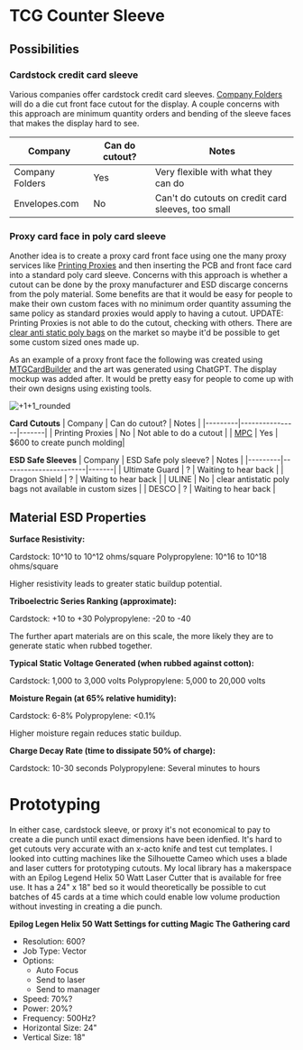# TCG Counter Sleeve

## Possibilities

### Cardstock credit card sleeve

Various companies offer cardstock credit card sleeves. [Company Folders](https://www.companyfolders.com/) will do a die cut front face cutout for the display. 
A couple concerns with this approach are minimum quantity orders and bending of the sleeve faces that makes the display hard to see.

| Company | Can do cutout? | Notes |
|---------|----------------|-------|
| Company Folders | Yes | Very flexible with what they can do |
| Envelopes.com | No | Can't do cutouts on credit card sleeves, too small |

### Proxy card face in poly card sleeve

Another idea is to create a proxy card front face using one the many proxy services like [Printing Proxies](https://www.printingproxies.com) and then inserting 
the PCB and front face card into a standard poly card sleeve. Concerns with this approach is whether a cutout can be done by the proxy manufacturer and ESD discarge
concerns from the poly material. Some benefits are that it would be easy for people to make their own custom faces with no minimum order quantity assuming the same
policy as standard proxies would apply to having a cutout. UPDATE: Printing Proxies is not able to do the cutout, checking with others. There are 
[clear anti static poly bags](https://www.uline.com/BL_5203/Clear-Anti-Static-Poly-Bags) on the market so maybe it'd be possible to get some custom sized ones made up.


As an example of a proxy front face the following was created using [MTGCardBuilder](https://mtgcardbuilder.com/) and the art was generated using ChatGPT. The display mockup
was added after. It would be pretty easy for people to come up with their own designs using existing tools.

![+1+1_rounded](https://github.com/groundst8/tcg-counter-sleeve/assets/53413353/12846dd9-93c2-47ca-89ea-e2f1ec02ccf3)


**Card Cutouts**
| Company | Can do cutout? | Notes |
|---------|----------------|-------|
| Printing Proxies | No | Not able to do a cutout |
| [MPC](https://www.makeplayingcards.com) | Yes | $600 to create punch molding|

**ESD Safe Sleeves**
| Company | ESD Safe poly sleeve? | Notes |
|---------|-----------------------|-------|
| Ultimate Guard | ? | Waiting to hear back |
| Dragon Shield | ? | Waiting to hear back |
| ULINE | No | clear antistatic poly bags not available in custom sizes |
| DESCO | ? | Waiting to hear back |

## Material ESD Properties

**Surface Resistivity:**

Cardstock: 10^10 to 10^12 ohms/square
Polypropylene: 10^16 to 10^18 ohms/square

Higher resistivity leads to greater static buildup potential.

**Triboelectric Series Ranking (approximate):**

Cardstock: +10 to +30
Polypropylene: -20 to -40

The further apart materials are on this scale, the more likely they are to generate static when rubbed together.

**Typical Static Voltage Generated (when rubbed against cotton):**

Cardstock: 1,000 to 3,000 volts
Polypropylene: 5,000 to 20,000 volts


**Moisture Regain (at 65% relative humidity):**

Cardstock: 6-8%
Polypropylene: <0.1%

Higher moisture regain reduces static buildup.


**Charge Decay Rate (time to dissipate 50% of charge):**

Cardstock: 10-30 seconds
Polypropylene: Several minutes to hours

# Prototyping

In either case, cardstock sleeve, or proxy it's not economical to pay to create a die punch until exact dimensions have been idenfied. It's hard to get cutouts very accurate with an x-acto knife and test cut templates. I looked into cutting machines like the Silhouette Cameo which uses a blade and laser cutters for prototyping cutouts. My local library has a makerspace with an Epilog Legend Helix 50 Watt Laser Cutter that is available for free use. It has a 24" x 18" bed so it would theoretically be possible to cut batches of 45 cards at a time which could enable low volume production without investing in creating a die punch.

**Epilog Legen Helix 50 Watt Settings for cutting Magic The Gathering card**

- Resolution: 600?
- Job Type: Vector
- Options: 
  - Auto Focus
  - Send to laser
  - Send to manager
- Speed: 70%?
- Power: 20%?
- Frequency: 500Hz?
- Horizontal Size: 24"
- Vertical Size: 18"




